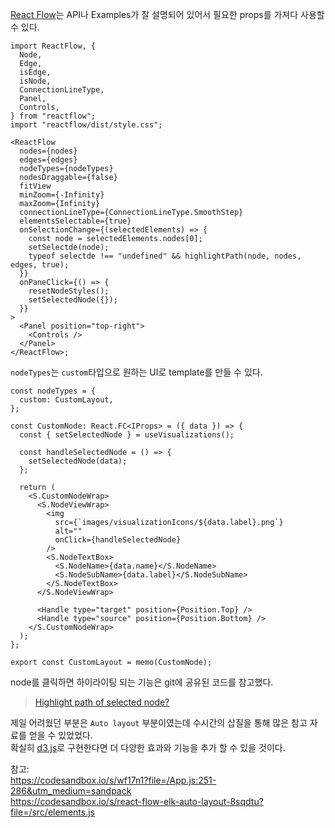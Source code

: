 [React Flow](https://reactflow.dev/docs/api/react-flow-props/)는 API나 Examples가 잘 설명되어 있어서 필요한 props를 가져다 사용할 수 있다.

```tsx
import ReactFlow, {
  Node,
  Edge,
  isEdge,
  isNode,
  ConnectionLineType,
  Panel,
  Controls,
} from "reactflow";
import "reactflow/dist/style.css";

<ReactFlow
  nodes={nodes}
  edges={edges}
  nodeTypes={nodeTypes}
  nodesDraggable={false}
  fitView
  minZoom={-Infinity}
  maxZoom={Infinity}
  connectionLineType={ConnectionLineType.SmoothStep}
  elementsSelectable={true}
  onSelectionChange={(selectedElements) => {
    const node = selectedElements.nodes[0];
    setSelectde(node);
    typeof selectde !== "undefined" && highlightPath(node, nodes, edges, true);
  }}
  onPaneClick={() => {
    resetNodeStyles();
    setSelectedNode({});
  }}
>
  <Panel position="top-right">
    <Controls />
  </Panel>
</ReactFlow>;
```

`nodeTypes`는 `custom`타입으로 원하는 UI로 template를 만들 수 있다.

```
const nodeTypes = {
  custom: CustomLayout,
};
```

```tsx
const CustomNode: React.FC<IProps> = ({ data }) => {
  const { setSelectedNode } = useVisualizations();

  const handleSelectedNode = () => {
    setSelectedNode(data);
  };

  return (
    <S.CustomNodeWrap>
      <S.NodeViewWrap>
        <img
          src={`images/visualizationIcons/${data.label}.png`}
          alt=""
          onClick={handleSelectedNode}
        />
        <S.NodeTextBox>
          <S.NodeName>{data.name}</S.NodeName>
          <S.NodeSubName>{data.label}</S.NodeSubName>
        </S.NodeTextBox>
      </S.NodeViewWrap>

      <Handle type="target" position={Position.Top} />
      <Handle type="source" position={Position.Bottom} />
    </S.CustomNodeWrap>
  );
};

export const CustomLayout = memo(CustomNode);
```

node를 클릭하면 하이라이팅 되는 기능은 git에 공유된 코드를 참고했다.

> [Highlight path of selected node?](https://github.com/wbkd/react-flow/issues/984)

제일 어려웠던 부분은 `Auto layout` 부분이였는데 수시간의 삽질을 통해 많은 참고 자료를
얻을 수 있었었다.  
확실히 [d3.js](https://d3js.org/)로 구현한다면 더 다양한 효과와 기능을 추가 할 수 있을 것이다.

참고:  
https://codesandbox.io/s/wf17n1?file=/App.js:251-286&utm_medium=sandpack  
https://codesandbox.io/s/react-flow-elk-auto-layout-8sqdtu?file=/src/elements.js
